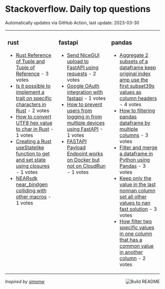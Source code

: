 # Stackoverflow. Daily top questions 

Automatically updates via GitHub Action, last update: <!-- date starts -->2023-03-30<!-- date ends -->


<table><tr><td valign="top" width="33%">

### rust
<!-- rust starts -->
* [Rust Reference of Tuple and Tuple of Reference](https://stackoverflow.com/questions/75880055/rust-reference-of-tuple-and-tuple-of-reference) - 3 votes
* [Is it possible to implement a trait on specific characters in Rust](https://stackoverflow.com/questions/75881019/is-it-possible-to-implement-a-trait-on-specific-characters-in-rust) - 2 votes
* [How to convert UTF8 hex value to char in Rust](https://stackoverflow.com/questions/75873135/how-to-convert-utf-8-hex-value-to-char-in-rust) - 1 votes
* [Creating a Rust useStatelike function to get and set state using closures](https://stackoverflow.com/questions/75886946/creating-a-rust-usestate-like-function-to-get-and-set-state-using-closures) - 1 votes
* [NEARsdk near_bindgen colliding with other macros](https://stackoverflow.com/questions/75887893/near-sdk-near-bindgen-colliding-with-other-macros) - 1 votes
<!-- rust ends -->
</td><td valign="top" width="34%">


### fastapi
<!-- fastapi starts -->
* [Send NiceGUI upload to FastAPI using requests](https://stackoverflow.com/questions/75891771/send-nicegui-upload-to-fastapi-using-requests) - 2 votes
* [Google OAuth integration with fastapi](https://stackoverflow.com/questions/75888521/google-oauth-integration-with-fastapi) - 1 votes
* [How to prevent users from logging in from multiple devices using FastAPI](https://stackoverflow.com/questions/75885915/how-to-prevent-users-from-logging-in-from-multiple-devices-using-fastapi) - 1 votes
* [FASTAPI  Payload Endpoint works on Docker but not on CloudRun](https://stackoverflow.com/questions/75874914/fastapi-payload-endpoint-works-on-docker-but-not-on-cloudrun) - 1 votes
<!-- fastapi ends -->
</td><td valign="top" width="34%">


### pandas
<!-- pandas starts -->
* [Aggregate 2 subsets of a dataframe  keep original index amp use the first subset39s values as column headers](https://stackoverflow.com/questions/75881339/aggregate-2-subsets-of-a-dataframe-keep-original-index-use-the-first-subset) - 4 votes
* [How to filtering pandas dataframe by multiple columns](https://stackoverflow.com/questions/75886126/how-to-filtering-pandas-dataframe-by-multiple-columns) - 3 votes
* [Filter and merge a dataframe in Python using Pandas](https://stackoverflow.com/questions/75889507/filter-and-merge-a-dataframe-in-python-using-pandas) - 3 votes
* [Keep only the value in the last nonnan column set all other values to nan fast solution](https://stackoverflow.com/questions/75891371/keep-only-the-value-in-the-last-non-nan-column-set-all-other-values-to-nan-fas) - 3 votes
* [How filter two specific values in one column that has a common value in another column](https://stackoverflow.com/questions/75881479/how-filter-two-specific-values-in-one-column-that-has-a-common-value-in-another) - 2 votes
<!-- pandas ends -->
</td></tr></table>

<a href="https://github.com/hp0404/hp0404/actions"><img src="https://github.com/hp0404/hp0404/workflows/Build%20README/badge.svg" align="right" alt="Build README"></a> <p>*Inspired by  [simonw](https://github.com/simonw/simonw)*</p>
